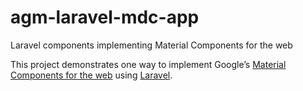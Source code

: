 # agm-laravel-mdc-app
Laravel components implementing Material Components for the web

This project demonstrates one way to implement Google’s [Material Components for the web](https://github.com/material-components/material-components-web) using [Laravel](https://laravel.com/).
